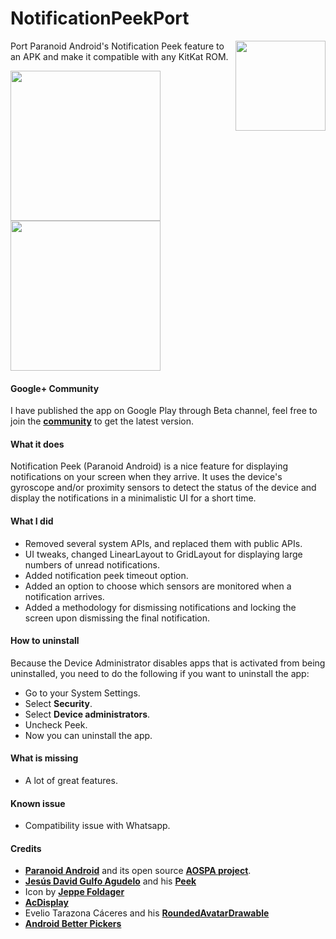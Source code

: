 NotificationPeekPort
====================

<img align="right" height="144"
   src="https://raw.githubusercontent.com/lzanita09/NotificationPeekPort/master/art/launcher_icon.png" />

Port Paranoid Android's Notification Peek feature to an APK and make it compatible with any KitKat ROM. 


<img width="240" src="https://raw.githubusercontent.com/lzanita09/NotificationPeekPort/master/art/b3f58dc2-2b50-472e-ae6e-b0b4de942c9d.png" />
<img width="240" src="https://raw.githubusercontent.com/lzanita09/NotificationPeekPort/master/art/e9c1ace6-dc5b-4dbb-b408-66514f1ac16b.png" />

#### Google+ Community
I have published the app on Google Play through Beta channel, feel free to join the **[community](https://plus.google.com/communities/115556559938393378451)** to get the latest version.

#### What it does
Notification Peek (Paranoid Android) is a nice feature for displaying notifications on your screen when they arrive. It uses the device's gyroscope and/or proximity sensors to detect the status of the device and display the notifications in a minimalistic UI for a short time.

#### What I did
* Removed several system APIs, and replaced them with public APIs.
* UI tweaks, changed LinearLayout to GridLayout for displaying large numbers of unread notifications.
* Added notification peek timeout option.
* Added an option to choose which sensors are monitored when a notification arrives.
* Added a methodology for dismissing notifications and locking the screen upon dismissing the final notification.

#### How to uninstall
Because the Device Administrator disables apps that is activated from being uninstalled, you need to do the following if you want to uninstall the app:
* Go to your System Settings.
* Select **Security**.
* Select **Device administrators**.
* Uncheck Peek.
* Now you can uninstall the app.

#### What is missing
* A lot of great features.

#### Known issue
* Compatibility issue with Whatsapp.

#### Credits
* **[Paranoid Android](http://paranoidandroid.co/)** and its open source **[AOSPA project](https://github.com/AOSPA)**.
* **[Jesús David Gulfo Agudelo](https://plus.google.com/111563823310494239719/about)** and his **[Peek](https://play.google.com/store/apps/details?id=com.jedga.peek)**
* Icon by **[Jeppe Foldager](https://plus.google.com/+JeppeFoldager/about)**
* **[AcDisplay](https://github.com/AChep/AcDisplay)**
* Evelio Tarazona Cáceres and his **[ RoundedAvatarDrawable](https://gist.github.com/eveliotc/6051367)**
* **[Android Better Pickers](https://github.com/derekbrameyer/android-betterpickers)**
